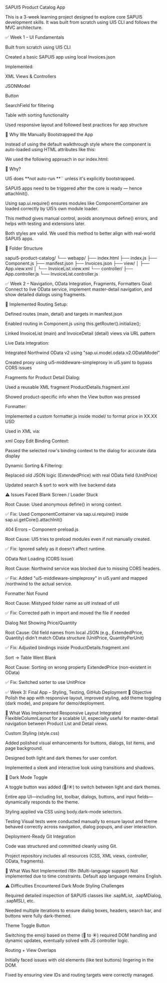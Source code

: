 SAPUI5 Product Catalog App

This is a 3-week learning project designed to explore core SAPUI5 development skills. It was built from scratch using UI5 CLI and follows the MVC architecture.

✅ Week 1 – UI Fundamentals

Built from scratch using UI5 CLI

Created a basic SAPUI5 app using local Invoices.json

Implemented:

XML Views & Controllers

JSONModel

Button

SearchField for filtering

Table with sorting functionality

Used responsive layout and followed best practices for app structure

🚀 Why We Manually Bootstrapped the App

Instead of using the default walkthrough style where the component is auto-loaded using HTML attributes like this:

<div data-sap-ui-component data-name="sap.ui.demo.walkthrough" ...></div>

We used the following approach in our index.html:

<script>
  sap.ui.getCore().attachInit(function () {
    sap.ui.require([
      "sap/ui/core/ComponentContainer"
    ], function (ComponentContainer) {
      new ComponentContainer({
        name: "sap.ui.demo.walkthrough",
        async: true
      }).placeAt("content");
    });
  });
</script>

🧠 Why?

UI5 does **not auto-run **`` unless it's explicitly bootstrapped.

SAPUI5 apps need to be triggered after the core is ready — hence attachInit().

Using sap.ui.require() ensures modules like ComponentContainer are loaded correctly by UI5’s own module loader.

This method gives manual control, avoids anonymous define() errors, and helps with testing and extensions later.

Both styles are valid. We used this method to better align with real-world SAPUI5 apps.

📁 Folder Structure

sapui5-product-catalog/
└── webapp/
    ├── index.html
    ├── index.js
    ├── Component.js
    ├── manifest.json
    ├── Invoices.json
    ├── view/
    │   ├── App.view.xml
    │   └── InvoiceList.view.xml
    └── controller/
        ├── App.controller.js
        └── InvoiceList.controller.js

✅ Week 2 – Navigation, OData Integration, Fragments, Formatters
Goal: Connect to live OData service, implement master-detail navigation, and show detailed dialogs using fragments.

🚀 Implemented
Routing Setup:

Defined routes (main, detail) and targets in manifest.json

Enabled routing in Component.js using this.getRouter().initialize();

Linked InvoiceList (main) and InvoiceDetail (detail) views via URL pattern

Live Data Integration:

Integrated Northwind OData v2 using "sap.ui.model.odata.v2.ODataModel"

Created proxy using ui5-middleware-simpleproxy in ui5.yaml to bypass CORS issues

Fragments for Product Detail Dialog:

Used a reusable XML fragment ProductDetails.fragment.xml

Showed product-specific info when the View button was pressed

Formatter:

Implemented a custom formatter.js inside model/ to format price in XX.XX USD

Used in XML via:

xml
Copy
Edit
<ObjectNumber number="{path: 'UnitPrice', formatter: '.formatter.formatCurrency'}" />
Binding Context:

Passed the selected row's binding context to the dialog for accurate data display

Dynamic Sorting & Filtering:

Replaced old JSON logic (ExtendedPrice) with real OData field (UnitPrice)

Updated search & sort to work with live backend data

⚠️ Issues Faced 
Blank Screen / Loader Stuck

Root Cause: Used anonymous define() in wrong context.

✅ Fix: Used ComponentContainer via sap.ui.require() inside sap.ui.getCore().attachInit()

404 Errors – Component-preload.js

Root Cause: UI5 tries to preload modules even if not manually created.

✅ Fix: Ignored safely as it doesn’t affect runtime.

OData Not Loading (CORS Issue)

Root Cause: Northwind service was blocked due to missing CORS headers.

✅ Fix: Added "ui5-middleware-simpleproxy" in ui5.yaml and mapped /northwind to the actual service.

Formatter Not Found

Root Cause: Mistyped folder name as uitl instead of util

✅ Fix: Corrected path in import and moved the file if needed

Dialog Not Showing Price/Quantity

Root Cause: Old field names from local JSON (e.g., ExtendedPrice, Quantity) didn't match OData structure (UnitPrice, QuantityPerUnit)

✅ Fix: Adjusted bindings inside ProductDetails.fragment.xml

Sort → Table Went Blank

Root Cause: Sorting on wrong property ExtendedPrice (non-existent in OData)

✅ Fix: Switched sorter to use UnitPrice


✅ Week 3: Final App – Styling, Testing, GitHub Deployment
🎯 Objective
Polish the app with responsive layout, improved styling, add theme toggling (dark mode), and prepare for demo/deployment.

🔨 What Was Implemented
Responsive Layout
Integrated FlexibleColumnLayout for a scalable UI, especially useful for master-detail navigation between Product List and Detail views.

Custom Styling (style.css)

Added polished visual enhancements for buttons, dialogs, list items, and page background.

Designed both light and dark themes for user comfort.

Implemented a sleek and interactive look using transitions and shadows.

🌙 Dark Mode Toggle

A toggle button was added (🌙/☀️) to switch between light and dark themes.

Entire app UI—including list, toolbar, dialogs, buttons, and input fields—dynamically responds to the theme.

Styling applied via CSS using body.dark-mode selectors.

Testing
Visual tests were conducted manually to ensure layout and theme behaved correctly across navigation, dialog popups, and user interaction.

Deployment-Ready Git Integration

Code was structured and committed cleanly using Git.

Project repository includes all resources (CSS, XML views, controller, OData, fragments).

🧩 What Was Not Implemented
i18n (Multi-language support)
Not implemented due to time constraints. Default app language remains English.

⚠️ Difficulties Encountered
Dark Mode Styling Challenges

Required detailed inspection of SAPUI5 classes like .sapMList, .sapMDialog, .sapMSLI, etc.

Needed multiple iterations to ensure dialog boxes, headers, search bar, and buttons were fully dark-themed.

Theme Toggle Button

Switching the emoji based on theme (🌙 to ☀️) required DOM handling and dynamic updates, eventually solved with JS controller logic.

Routing + View Overlaps

Initially faced issues with old elements (like test buttons) lingering in the DOM.

Fixed by ensuring view IDs and routing targets were correctly managed.


